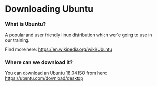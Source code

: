 # Downloading Ubuntu

### What is Ubuntu?
A popular and user friendly linux distribution which wer'e going to use in our training.

Find more here: https://en.wikipedia.org/wiki/Ubuntu

### Where can we download it?
You can download an Ubuntu 18.04 ISO from here: https://ubuntu.com/download/desktop
